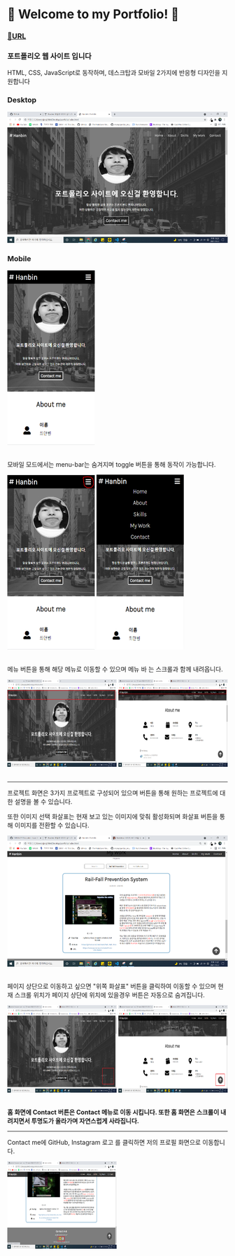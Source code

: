 # 🎈 Welcome to my Portfolio! 🎈

### [🔗URL](https://hanbinchoi.github.io/portfolio/)

### 포트폴리오 웹 사이트 입니다

HTML, CSS, JavaScript로 동작하며,
데스크탑과 모바일 2가지에 반응형 디자인을 지원합니다

### Desktop

<img src="img/readme-img/데탑.png"  width="600" height="300"/>

### Mobile

<img src="img/readme-img/모바일.png"  width="200" height="400"/>

<br>
<br>

모바일 모드에서는 menu-bar는 숨겨지며 toggle 버튼을 통해 동작이 가능합니다.

<img src="img/readme-img/토글.png"  width="200" height="400"/>
<img src="img/readme-img/토글-on.png"  width="200" height="400"/>

<br>
<br>

메뉴 버튼을 통해 해당 메뉴로 이동할 수 있으며 메뉴 바 는 스크롤과 함께 내려옵니다.

<img src="img/readme-img/메뉴.png"  width="250" height="200"/>
<img src="img/readme-img/메뉴-fix.png"  width="250" height="200"/>

<br>
<br>

---

프로젝트 화면은 3가지 프로젝트로 구성되어 있으며 버튼을 통해 원하는 프로젝트에 대한 설명을 볼 수 있습니다.

또한 이미지 선택 화살표는 현재 보고 있는 이미지에 맞춰 활성화되며 화살표 버튼을 통해 이미지를 전환할 수 있습니다.

<img src="img/readme-img/프로젝트.png"  width="600" height="300"/>
<br>
<br>

페이지 상단으로 이동하고 싶으면 "위쪽 화살표" 버튼을 클릭하여 이동할 수 있으며 현재 스크롤 위치가 페이지 상단에 위치에 있을경우 버튼은 자동으로 숨겨집니다.

<img src="img/readme-img/화살표.png"  width="250" height="200"/>
<img src="img/readme-img/화살표-on.png"  width="250" height="200"/>
<br>
<br>

**홈 화면에 Contact 버튼은 Contact 메뉴로 이동 시킵니다. 또한 홈 화면은 스크롤이 내려지면서 투명도가 올라가며 자연스럽게 사라집니다.**

---

Contact me에 GitHub, Instagram 로고 를 클릭하면 저의 프로필 화면으로 이동합니다.

<img src="img/readme-img/콘택트.png"  width="250" height="200"/>

